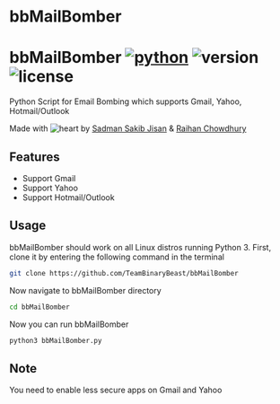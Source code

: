 # bbMailBomber
# bbMailBomber [![python](https://img.shields.io/badge/Python-3-green.svg?style=style=flat-square)](https://www.python.org/downloads/) ![version](https://img.shields.io/badge/Build-Final-blue.svg) ![license](https://img.shields.io/badge/License-GPL_3-orange.svg?style=style=flat-square)

Python Script for Email Bombing which supports Gmail, Yahoo, Hotmail/Outlook

Made with ![heart](https://cloud.githubusercontent.com/assets/4301109/16754758/82e3a63c-4813-11e6-9430-6015d98aeaab.png) by <a href=https://www.facebook.com/jisan.thecoder/>Sadman Sakib Jisan</a> &amp; <a href=https://www.facebook.com/raihan.islam.35728>Raihan Chowdhury</a>

## Features
- Support Gmail
- Support Yahoo
- Support Hotmail/Outlook

## Usage
bbMailBomber should work on all Linux distros running Python 3. 
First, clone it by entering the following command in the terminal
``` bash
git clone https://github.com/TeamBinaryBeast/bbMailBomber
```
Now navigate to bbMailBomber directory
``` bash
cd bbMailBomber
```
Now you can run bbMailBomber
``` bash
python3 bbMailBomber.py
```
## Note
You need to enable less secure apps on Gmail and Yahoo

